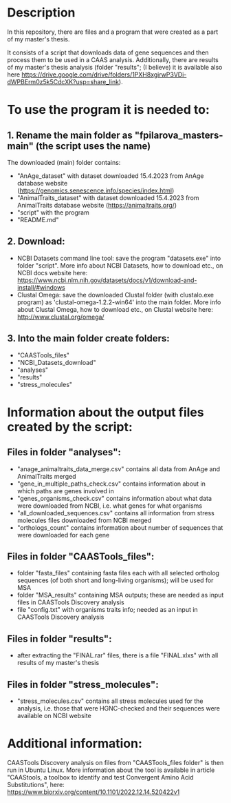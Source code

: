 # Description
In this repository, there are files and a program that were created as a part of my master's thesis. 

It consists of a script that downloads data of gene sequences and then process them to be used in a CAAS analysis. Additionally, there are results of my master's thesis analysis (folder "results"; (I believe) it is available also here https://drive.google.com/drive/folders/1PXH8xgirwP3VDi-dWPBErm0z5k5CdcXK?usp=share_link). 

# To use the program it is needed to:
## 1. Rename the main folder as "fpilarova_masters-main" (the script uses the name)
The downloaded (main) folder contains: 
- "AnAge_dataset" with dataset downloaded 15.4.2023 from AnAge database website (https://genomics.senescence.info/species/index.html)
- "AnimalTraits_dataset" with dataset downloaded 15.4.2023 from AnimalTraits database website (https://animaltraits.org/)
- "script" with the program
- "README.md"


## 2. Download:

- NCBI Datasets command line tool: save the program "datasets.exe" into folder "script". More info about NCBI Datasets, how to download etc., on NCBI docs website here: https://www.ncbi.nlm.nih.gov/datasets/docs/v1/download-and-install/#windows
- Clustal Omega: save the downloaded Clustal folder (with clustalo.exe program) as 'clustal-omega-1.2.2-win64' into the main folder. More info about Clustal Omega, how to download etc., on Clustal website here: http://www.clustal.org/omega/

## 3. Into the main folder create folders: 

- "CAASTools_files"
- "NCBI_Datasets_download"
- "analyses"
- "results"
- "stress_molecules"

# Information about the output files created by the script:
## Files in folder "analyses":
- "anage_animaltraits_data_merge.csv" contains all data from AnAge and AnimalTraits merged
- "gene_in_multiple_paths_check.csv" contains information about in which paths are genes involved in
- "genes_organisms_check.csv" contains information about what data were downloaded from NCBI, i.e. what genes for what organisms
- "all_downloaded_sequences.csv" contains all information from stress molecules files downloaded from NCBI merged 
- "orthologs_count" contains information about number of sequences that were downloaded for each gene

## Files in folder "CAASTools_files":
- folder "fasta_files" containing fasta files each with all selected ortholog sequences (of both short and long-living organisms); will be used for MSA 
- folder "MSA_results" containing MSA outputs; these are needed as input files in CAASTools Discovery analysis
- file "config.txt" with organisms traits info; needed as an input in CAASTools Discovery analysis

## Files in folder "results": 
- after extracting the "FINAL.rar" files, there is a file "FINAL.xlxs" with all results of my master's thesis

## Files in folder "stress_molecules":

- "stress_molecules.csv" contains all stress molecules used for the analysis, i.e. those that were HGNC-checked and their sequences were available on NCBI website 

# Additional information: 
CAASTools Discovery analysis on files from "CAASTools_files folder" is then run in Ubuntu Linux.
More information about the tool is available in article "CAAStools, a toolbox to identify and test Convergent Amino Acid Substitutions", here: https://www.biorxiv.org/content/10.1101/2022.12.14.520422v1 
